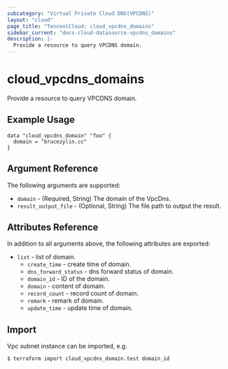 ```yaml
---
subcategory: "Virtual Private Cloud DNS(VPCDNS)"
layout: "cloud"
page_title: "TencentCloud: cloud_vpcdns_domains"
sidebar_current: "docs-cloud-datasource-vpcdns_domains"
description: |-
  Provide a resource to query VPCDNS domain.
---
```


# cloud_vpcdns_domains

Provide a resource to query VPCDNS domain.

## Example Usage

```hcl
data "cloud_vpcdns_domain" "foo" {
  domain = "brucezylin.cc"
}
```

## Argument Reference

The following arguments are supported:

* `domain` - (Required, String) The domain of the VpcDns.
* `result_output_file` - (Optional, String) The file path to output the result.

## Attributes Reference

In addition to all arguments above, the following attributes are exported:

* `list` - list of domain.
  * `create_time` - create time of domain.
  * `dns_forward_status` - dns forward status of domain.
  * `domain_id` - ID of the domain.
  * `domain` - content of domain.
  * `record_count` - record count of domain.
  * `remark` - remark of domain.
  * `update_time` - update time of domain.


## Import

Vpc subnet instance can be imported, e.g.

```
$ terraform import cloud_vpcdns_domain.test domain_id
```


